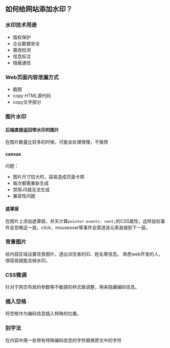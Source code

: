 ## 如何给网站添加水印？

### 水印技术用途
* 版权保护
* 企业数据安全
* 篡改检测
* 信息标注
* 隐蔽通信

### Web页面内容泄漏方式
* 截图
* copy HTML源代码
* copy文字部分

### 图片水印
#### 后端直接返回带水印的图片
在图片数量比较多的时候，可能会处理很慢，不推荐
#### canvas
问题：

* 图片尺寸较大时，容易造成页面卡顿
* 每次都需重新生成
* 禁用JS就无法生成
* 兼容性问题
#### 遮罩层
在图片上添加遮罩层，并天计算`pointer-events: nont;`的CSS属性，这样鼠标事件会忽略这一层，click、mouseover等事件会穿透该元素直接到下一层。

### 背景图片
给内容区域设置背景图片，透出浏览者的ID、姓名等信息。
熟悉web开发的人，很容易就能去掉水印。

### CSS微调
针对于网页布局的参数等不敏感的样式做调整，用来隐藏编码信息。

### 插入空格
将空格作为编码信息插入特殊的位置。

### 别字法
在内容中用一些带有特殊编码信息的字符替换原文中的字符